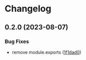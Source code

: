 # Changelog

## 0.2.0 (2023-08-07)


### Bug Fixes

* remove module.exports ([1f1dad0](https://www.github.com/cheminfo/rxn-parser/commit/1f1dad0922d21dde7ca593774d18950365a2c2bb))
